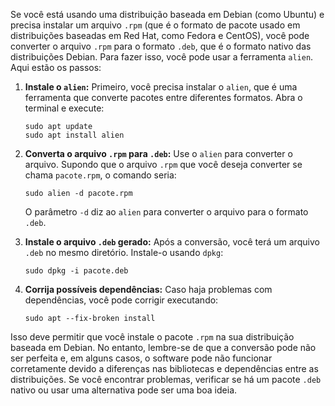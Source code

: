 Se você está usando uma distribuição baseada em Debian (como Ubuntu) e precisa instalar um arquivo `.rpm` (que é o formato de pacote usado em distribuições baseadas em Red Hat, como Fedora e CentOS), você pode converter o arquivo `.rpm` para o formato `.deb`, que é o formato nativo das distribuições Debian. Para fazer isso, você pode usar a ferramenta `alien`. Aqui estão os passos:

1. **Instale o `alien`:**
   Primeiro, você precisa instalar o `alien`, que é uma ferramenta que converte pacotes entre diferentes formatos. Abra o terminal e execute:

   ```
   sudo apt update
   sudo apt install alien
   ```

2. **Converta o arquivo `.rpm` para `.deb`:**
   Use o `alien` para converter o arquivo. Supondo que o arquivo `.rpm` que você deseja converter se chama `pacote.rpm`, o comando seria:

   ```
   sudo alien -d pacote.rpm
   ```

   O parâmetro `-d` diz ao `alien` para converter o arquivo para o formato `.deb`.

3. **Instale o arquivo `.deb` gerado:**
   Após a conversão, você terá um arquivo `.deb` no mesmo diretório. Instale-o usando `dpkg`:

   ```
   sudo dpkg -i pacote.deb
   ```

4. **Corrija possíveis dependências:**
   Caso haja problemas com dependências, você pode corrigir executando:

   ```
   sudo apt --fix-broken install
   ```

Isso deve permitir que você instale o pacote `.rpm` na sua distribuição baseada em Debian. No entanto, lembre-se de que a conversão pode não ser perfeita e, em alguns casos, o software pode não funcionar corretamente devido a diferenças nas bibliotecas e dependências entre as distribuições. Se você encontrar problemas, verificar se há um pacote `.deb` nativo ou usar uma alternativa pode ser uma boa ideia.
